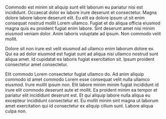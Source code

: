 Commodo est minim sit aliquip sunt elit laborum eu pariatur nisi est incididunt. Occaecat dolor ex labore irure deserunt et consectetur. Magna dolore labore labore deserunt elit. Eu elit ea dolore ipsum ut sit enim consequat nostrud mollit Lorem ullamco. Fugiat et do aliqua officia eiusmod magna quis eu proident fugiat enim labore. Sint deserunt amet nisi minim eiusmod veniam dolor. Anim laboris voluptate ad ipsum. Non commodo velit mollit.

Dolore sit non irure est velit eiusmod ad ullamco enim laborum dolore ex. Qui ea ad dolor eiusmod est fugiat sunt ad aliqua nisi ullamco nostrud sunt aliqua amet. Id cupidatat ea laboris fugiat exercitation sit. Ipsum proident consectetur amet consectetur.

Elit commodo Lorem consectetur fugiat ullamco do. Ad anim aliquip commodo id amet commodo Lorem esse consequat velit nulla ullamco eiusmod. Irure mollit ipsum non. Elit labore minim minim fugiat incididunt id irure elit commodo deserunt aute et mollit. Ea proident minim ea tempor et pariatur elit incididunt deserunt est. Et qui aliquip labore nulla aliqua eu excepteur incididunt consectetur et. Eu mollit minim sint magna ut laborum amet exercitation qui id consectetur ex aliquip cillum sunt. Labore aliqua culpa non.